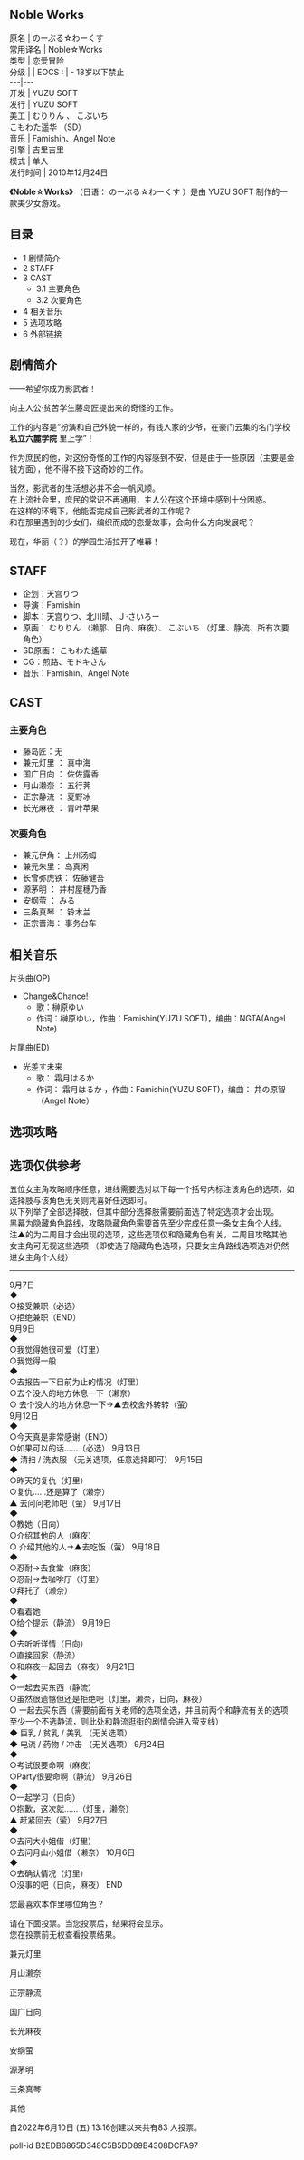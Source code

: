 Noble Works  
---  
原名  |  のーぶる☆わーくす   
常用译名  |  Noble☆Works   
类型  |  恋爱冒险   
分级  |  |  EOCS  :  |  \- 18岁以下禁止   
---|---  
开发  |  YUZU SOFT   
发行  |  YUZU SOFT   
美工  |  むりりん  、  こぶいち    
こもわた遥华  （SD）  
音乐  |  Famishin、Angel Note   
引擎  |  吉里吉里   
模式  |  单人   
发行时间  |  2010年12月24日   
  
**《Noble☆Works》** （日语：  のーぶる☆わーくす  ）是由  YUZU SOFT  制作的一款美少女游戏。

##  目录

  * 1  剧情简介 
  * 2  STAFF 
  * 3  CAST 
    * 3.1  主要角色 
    * 3.2  次要角色 
  * 4  相关音乐 
  * 5  选项攻略 
  * 6  外部链接 

##  剧情简介

——希望你成为影武者！

向主人公·贫苦学生藤岛匠提出来的奇怪的工作。

工作的内容是“扮演和自己外貌一样的，有钱人家的少爷，在豪门云集的名门学校 **私立六麓学院** 里上学”！

作为庶民的他，对这份奇怪的工作的内容感到不安，但是由于一些原因（主要是金钱方面），他不得不接下这奇妙的工作。

当然，影武者的生活想必并不会一帆风顺。  
在上流社会里，庶民的常识不再通用，主人公在这个环境中感到十分困惑。  
在这样的环境下，他能否完成自己影武者的工作呢？  
和在那里遇到的少女们，编织而成的恋爱故事，会向什么方向发展呢？

现在，华丽（？）的学园生活拉开了帷幕！

##  STAFF

  * 企划：天宫りつ 
  * 导演：Famishin 
  * 脚本：天宫りつ、北川晴、Ｊ·さいろー 
  * 原画：  むりりん  （濑那、日向、麻夜）、  こぶいち  （灯里、静流、所有次要角色） 
  * SD原画：  こもわた遙華 
  * CG：煎路、モドキさん 
  * 音乐：Famishin、Angel Note 

##  CAST

###  主要角色

  * 藤岛匠：无 
  * 兼元灯里  ：  真中海 
  * 国广日向  ：  佐佐露香 
  * 月山濑奈  ：  五行荠 
  * 正宗静流  ：  夏野冰 
  * 长光麻夜  ：  青叶苹果 

###  次要角色

  * 兼元伊角：  上州汤姆 
  * 兼元朱里：  岛真闲 
  * 长曾弥虎铁：  佐藤健吾 
  * 源茅明  ：  井村屋穗乃香 
  * 安纲萤  ：  みる 
  * 三条真琴  ：  铃木兰 
  * 正宗晋海：  事务台车 

##  相关音乐

片头曲(OP)

  * Change&Chance! 
    * 歌：榊原ゆい 
    * 作词：榊原ゆい，作曲：Famishin(YUZU SOFT)，编曲：NGTA(Angel Note) 

片尾曲(ED)

  * 光差す未来 
    * 歌：  霜月はるか 
    * 作词：  霜月はるか  ，作曲：Famishin(YUZU SOFT)，编曲：  井の原智  （Angel Note） 

##  选项攻略

选项仅供参考  
---  
五位女主角攻略顺序任意，进线需要选对以下每一个括号内标注该角色的选项，如选择肢与该角色无关则凭喜好任选即可。  
以下列举了全部选择肢，但其中部分选择肢需要前面选了特定选项才会出现。  
黑幕为隐藏角色路线，攻略隐藏角色需要首先至少完成任意一条女主角个人线。  
注▲的为二周目才会出现的选项，这些选项仅和隐藏角色有关，二周目攻略其他女主角可无视这些选项
（即使选了隐藏角色选项，只要女主角路线选项选对仍然进女主角个人线）

* * *

9月7日  
◆  
○接受兼职（必选）  
○拒绝兼职（END）  
9月9日  
◆  
○我觉得她很可爱（灯里）  
○我觉得一般  
◆  
○去报告一下目前为止的情况（灯里）  
○去个没人的地方休息一下（濑奈）  
○  去个没人的地方休息一下→▲去校舍外转转（萤）  
9月12日  
◆  
○今天真是非常感谢（END）  
○如果可以的话……（必选）  9月13日  
◆ 清扫 / 洗衣服 （无关选项，任意选择即可）  9月15日  
◆  
○昨天的复仇（灯里）  
○复仇……还是算了（濑奈）  
▲  去问问老师吧（萤）  9月17日  
◆  
○教她（日向）  
○介绍其他的人（麻夜）  
○  介绍其他的人→▲去吃饭（萤）  9月18日  
◆  
○忍耐→去食堂（麻夜）  
○忍耐→去咖啡厅（灯里）  
○拜托了（濑奈）  
◆  
○看着她  
○给个提示（静流）  9月19日  
◆  
○去听听详情（日向）  
○直接回家（静流）  
○和麻夜一起回去（麻夜）  9月21日  
◆  
○一起去买东西（静流）  
○虽然很遗憾但还是拒绝吧（灯里，濑奈，日向，麻夜）  
○  一起去买东西（需要前面有关老师的选项全选，并且前两个和静流有关的选项至少一个不选静流，则此处和静流逛街的剧情会进入萤支线）  
◆ 巨乳 / 贫乳 / 美乳 （无关选项）  
◆ 电流 / 药物 / 冲击 （无关选项）  9月24日  
◆  
○考试很要命啊（麻夜）  
○Party很要命啊（静流）  9月26日  
◆  
○一起学习（日向）  
○抱歉，这次就……（灯里，濑奈）  
▲  赶紧回去（萤）  9月27日  
◆  
○去问大小姐借（灯里）  
○去问月山小姐借（濑奈）  10月6日  
◆  
○去确认情况（灯里）  
○没事的吧（日向，麻夜）  END  
  
  

您最喜欢本作里哪位角色？

请在下面投票。当您投票后，结果将会显示。  
您在投票前无权查看投票结果。

兼元灯里

月山濑奈

正宗静流

国广日向

长光麻夜

安纲萤

源茅明

三条真琴

其他

自2022年6月10日 (五) 13:16创建以来共有83 人投票。

poll-id B2EDB6865D348C5B5DD89B4308DCFA97

  
